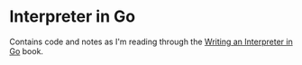 # Interpreter in Go

Contains code and notes as I'm reading through the [Writing an Interpreter in Go](https://interpreterbook.com/) book.
